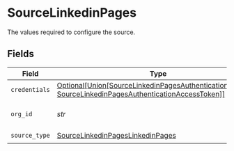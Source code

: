 # SourceLinkedinPages

The values required to configure the source.


## Fields

| Field                                                                                                                                                               | Type                                                                                                                                                                | Required                                                                                                                                                            | Description                                                                                                                                                         | Example                                                                                                                                                             |
| ------------------------------------------------------------------------------------------------------------------------------------------------------------------- | ------------------------------------------------------------------------------------------------------------------------------------------------------------------- | ------------------------------------------------------------------------------------------------------------------------------------------------------------------- | ------------------------------------------------------------------------------------------------------------------------------------------------------------------- | ------------------------------------------------------------------------------------------------------------------------------------------------------------------- |
| `credentials`                                                                                                                                                       | [Optional[Union[SourceLinkedinPagesAuthenticationOAuth20, SourceLinkedinPagesAuthenticationAccessToken]]](../../models/shared/sourcelinkedinpagesauthentication.md) | :heavy_minus_sign:                                                                                                                                                  | N/A                                                                                                                                                                 |                                                                                                                                                                     |
| `org_id`                                                                                                                                                            | *str*                                                                                                                                                               | :heavy_check_mark:                                                                                                                                                  | Specify the Organization ID                                                                                                                                         | 123456789                                                                                                                                                           |
| `source_type`                                                                                                                                                       | [SourceLinkedinPagesLinkedinPages](../../models/shared/sourcelinkedinpageslinkedinpages.md)                                                                         | :heavy_check_mark:                                                                                                                                                  | N/A                                                                                                                                                                 |                                                                                                                                                                     |